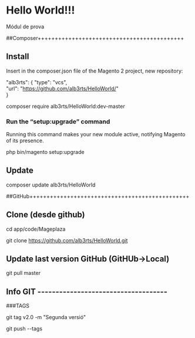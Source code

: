 # Hello World!!!

Módul de prova

##Composer+++++++++++++++++++++++++++++++++++++++++++

## Install
Insert in the composer.json file of the Magento 2 project, new repository: 

"alb3rts": {
    "type": "vcs",                                                                  
    "url": "https://github.com/alb3rts/HelloWorld/"                                      
}   

composer require alb3rts/HelloWorld:dev-master

### Run the “setup:upgrade” command
Running this command makes your new module active, notifying Magento of its presence.

php bin/magento setup:upgrade

## Update

composer update alb3rts/HelloWorld

##GitHub+++++++++++++++++++++++++++++++++++++++++++++++

## Clone (desde github)
cd app/code/Mageplaza

git clone https://github.com/alb3rts/HelloWorld.git

## Update last version GitHub (GitHUb->Local)

git pull master

## Info GIT ------------------------------------

###TAGS

git tag v2.0 -m "Segunda versió"

git push --tags

